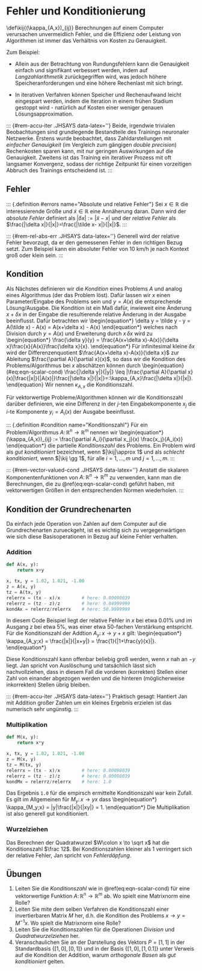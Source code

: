 # Fehler und Konditionierung

\def\kij{(\kappa_{A,x})_{ij}}
Berechnungen auf einem Computer verursachen unvermeidlich Fehler, und die Effizienz oder Leistung von Algorithmen ist immer das Verhältnis von Kosten zu Genauigkeit. 

Zum Beispiel:

 * Allein aus der Betrachtung von Rundungsfehlern kann die Genauigkeit einfach und signifikant verbessert werden, indem auf *Langzahlarithmetik* zurückgegriffen wird, was jedoch höhere Speicheranforderungen und eine höhere Rechenlast mit sich bringt.

 * In iterativen Verfahren können Speicher und Rechenaufwand leicht eingespart werden, indem die Iteration in einem frühen Stadium gestoppt wird - nat&uuml;rlich auf Kosten einer weniger genauen Lösungsapproximation.

::: {#rem-accu-iter .JHSAYS data-latex=''}
Beide, irgendwie trivialen Beobachtungen sind grundlegende Bestandteile des Trainings neuronaler Netzwerke. Erstens wurde beobachtet, dass Zahldarstellungen mit *einfacher Genauigkeit* (im Vergleich zum g&auml;ngigen *double precision*) Rechenkosten sparen kann, mit nur geringen Auswirkungen auf die Genauigkeit. Zweitens ist das Training ein iterativer Prozess mit oft langsamer Konvergenz, sodass der richtige Zeitpunkt für einen vorzeitigen Abbruch des Trainings entscheidend ist.
:::

## Fehler

::: {.definition #errors name="Absolute und relative Fehler"}
Sei $x\in\mathbb R^{}$ die interessierende Größe und $\tilde x \in \mathbb R^{}$ eine Annäherung daran. Dann wird der *absolute Fehler* definiert als $|\delta x|:=|\tilde x- x|$ und der *relative Fehler* als $\frac{|\delta x|}{|x|}=\frac{|\tilde x- x|}{|x|}$.
:::

::: {#rem-rel-abs-err .JHSAYS data-latex=''}
Generell wird der relative Fehler bevorzugt, da er den gemessenen Fehler in den richtigen Bezug setzt. Zum Beispiel kann ein absoluter Fehler von $10$ km/h je nach Kontext groß oder klein sein.
:::

## Kondition

Als Nächstes definieren wir die *Kondition* eines Problems $A$ und analog eines Algorithmus (der das Problem löst). Dafür lassen wir $x$ einen Parameter/Eingabe des Problems sein und $y=A(x)$ die entsprechende Lösung/Ausgabe. Die Kondition ist ein Maß dafür, inwieweit eine Änderung $x+\delta x$ in der Eingabe die resultierende relative Änderung in der Ausgabe beeinflusst. Dafür betrachten wir
\begin{equation*}
\delta y = \tilde y - y = A(\tilde x) - A(x) = A(x+\delta x) - A(x)
\end{equation*}
welches nach Division durch $y=A(x)$ und Erweiterung durch $x\,\delta x$ wird zu
\begin{equation*}
\frac{\delta y}{y} = \frac{A(x+\delta x)-A(x)}{\delta x}\frac{x}{A(x)}\frac{\delta x}{x}.
\end{equation*}
Für infinitesimal kleine $\delta x$ wird der Differenzenquotient $\frac{A(x+\delta x)-A(x)}{\delta x}$ zur Ableitung $\frac{\partial A}{\partial x}(x)$, so dass wir die Kondition des Problems/Algorithmus bei $x$ abschätzen können durch
\begin{equation}(\#eq:eqn-scalar-cond)
\frac{|\delta y|}{|y|} \leq |\frac{\partial A}{\partial x}(x)|\frac{|x|}{|A(x)|}\frac{|\delta x|}{|x|}=:\kappa_{A,x}\frac{|\delta x|}{|x|}.
\end{equation}
Wir nennen $\kappa_{A,x}$ die Konditionszahl.

Für vektorwertige Probleme/Algorithmen können wir die Konditionszahl darüber definieren, wie eine Differenz in der $j$-ten Eingabekomponente $x_j$ die $i$-te Komponente $y_i=A_i(x)$ der Ausgabe beeinflusst.

::: {.definition #condition name="Konditionszahl"}
Für ein Problem/Algorithmus $A\colon \mathbb R^{n}\to \mathbb R^{m}$ nennen wir
\begin{equation*}
(\kappa_{A,x})_{ij} := \frac{\partial A_i}{\partial x_j}(x) \frac{x_j}{A_i(x)}
\end{equation*}
die partielle *Konditionszahl* des Problems. Ein Problem wird als *gut konditioniert* bezeichnet, wenn $|\kij|\approx 1$ und als *schlecht konditioniert*, wenn $|\kij \gg 1$, für alle $i=1,\dotsc,m$ und $j=1,\dotsc,m$.
:::

::: {#rem-vector-valued-cond .JHSAYS data-latex=''}
Anstatt die skalaren Komponentenfunktionen von $A\colon \mathbb R^{n} \to \mathbb R^{m}$ zu verwenden, kann man die Berechnungen, die zu \@ref(eq:eqn-scalar-cond) geführt haben, mit vektorwertigen Größen in den entsprechenden Normen wiederholen.
:::

## Kondition der Grundrechenarten

Da einfach jede Operation von Zahlen auf dem Computer auf die Grundrechenarten zurueckgeht, ist es wichtig sich zu vergegenw&auml;rtigen wie sich diese Basisoperationen in Bezug auf kleine Fehler verhalten.

### Addition 

```py
def A(x, y):
    return x+y

x, tx, y = 1.02, 1.021, -1.00
z = A(x, y)
tz = A(tx, y)
relerrx = (tx - x)/x        # here: 0.00098039
relerrz = (tz - z)/z        # here: 0.04999999
kondAx = relerrz/relerrx    # here: 50.9999999
```


In diesem Code Beispiel liegt der relative Fehler in $x$ bei etwa $0.01$\% und im Ausgang $z$ bei etwa $5$\%, was einer etwa $50$-fachen Verst&auml;rkung entspricht. 
F&uuml;r die Konditionszahl der Addtion $A_y\colon x \to y+x$ gilt:
\begin{equation*}
\kappa_{A_y;x} = \frac{|x|}{|x+y|} = \frac{1}{|1+\frac{y}{x}|}.
\end{equation*}

Diese Konditionszahl kann offenbar beliebig gro&szlig; werden, wenn $x$ nah an $-y$ liegt. Jan spricht von Ausl&ouml;schung und tats&auml;chlich l&auml;sst sich nachvollziehen, dass in diesem Fall die vorderen (korrekten) Stellen einer Zahl von einander abgezogen werden und die hinteren (m&ouml;glicherweise inkorrekten) Stellen &uuml;brig bleiben.


::: {#rem-accu-iter .JHSAYS data-latex=''}
Praktisch gesagt: Hantiert Jan mit Addition gro&szlig;er Zahlen um ein kleines Ergebnis erzielen ist das numerisch sehr ung&uuml;nstig. 
:::

### Multiplikation 

```py
def M(x, y):
    return x*y

x, tx, y = 1.02, 1.021, -1.00
z = M(x, y)
tz = M(tx, y)
relerrx = (tx - x)/x        # here: 0.00098039
relerrz = (tz - z)/z        # here: 0.00098039
kondMx = relerrz/relerrx    # here: 1.0
```

Das Ergebnis `1.0` f&uuml;r die empirsch ermittelte Konditionszahl war kein Zufall. Es gilt im Allgemeinen f&uuml;r $M_y \colon x \to yx$ dass 
\begin{equation*}
\kappa_{M_y;x} = |y|\frac{|x|}{|xy|} = 1.
\end{equation*}
Die Multiplikation ist also generell gut konditioniert.

### Wurzelziehen

Das Berechnen der Quadratwurzel $W\colon x \to \sqrt x$ hat die Konditionszahl $\frac 12$. Bei Konditionszahlen kleiner als $1$ verringert sich der relative Fehler, Jan spricht von *Fehlerd&auml;pfung*.

## Übungen

1. Leiten Sie die *Konditionszahl* wie in \@ref(eq:eqn-scalar-cond) für eine vektorwertige Funktion $A\colon \mathbb R^{n} \to \mathbb R^{m}$ ab. Wo spielt eine Matrixnorm eine Rolle?
1. Leiten Sie mite dem selben Verfahren die Konditionszahl einer invertierbaren Matrix $M$ her, d.h. die Kondition des Problems $x\to y = M^{-1}x$. Wo spielt die Matrixnorm eine Rolle?
1. Leiten Sie die Konditionszahlen f&uuml;r die Operationen *Division* und *Quadratwurzelziehen* her.
1. Veranschaulichen Sie an der Darstellung des Vektors $P=[1, 1]$ in der Standardbasis $\{[1, 0], \,[0, 1]\}$ und in der Basis $\{[1, 0], \,[1, 0.1]\}$ unter Verweis auf die Kondition der Addition, warum *orthogonale Basen* als *gut konditioniert* gelten.
